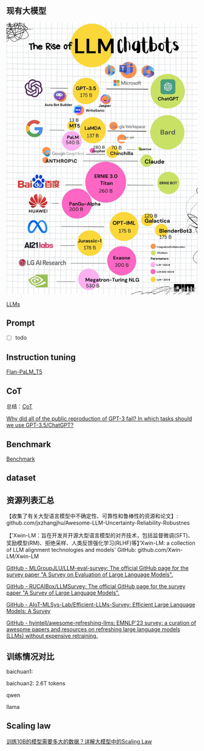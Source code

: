 

## 现有大模型

![](img/Pasted%20image%2020230227103950.png)



[LLMs](LLMs/README.md)

## Prompt
- [ ] todo


## Instruction tuning

[Flan-PaLM_T5](Flan-PaLM_T5/Flan-PaLM_T5.md)


## CoT

总结：[CoT](CoT/CoT.md)


[Why did all of the public reproduction of GPT-3 fail? In which tasks should we use GPT-3.5/ChatGPT?](https://jingfengyang.github.io/gpt)

## Benchmark

[Benchmark](Benchmark/README.md)

## dataset




## 资源列表汇总

【收集了有关大型语言模型中不确定性、可靠性和鲁棒性的资源和论文】: github.com/jxzhangjhu/Awesome-LLM-Uncertainty-Reliability-Robustnes


【'Xwin-LM：旨在开发并开源大型语言模型的对齐技术，包括监督微调(SFT)、奖励模型(RM)、拒绝采样、人类反馈强化学习(RLHF)等】’Xwin-LM: a collection of LLM alignment technologies and models' GitHub: github.com/Xwin-LM/Xwin-LM

[GitHub - MLGroupJLU/LLM-eval-survey: The official GitHub page for the survey paper "A Survey on Evaluation of Large Language Models".](https://github.com/MLGroupJLU/LLM-eval-survey)

[GitHub - RUCAIBox/LLMSurvey: The official GitHub page for the survey paper "A Survey of Large Language Models".](https://github.com/RUCAIBox/LLMSurvey)

[GitHub - AIoT-MLSys-Lab/Efficient-LLMs-Survey: Efficient Large Language Models: A Survey](https://github.com/AIoT-MLSys-Lab/Efficient-LLMs-Survey)

[GitHub - hyintell/awesome-refreshing-llms: EMNLP'23 survey: a curation of awesome papers and resources on refreshing large language models (LLMs) without expensive retraining.](https://github.com/hyintell/awesome-refreshing-llms)




## 训练情况对比

baichuan1:

baichuan2: 2.6T tokens

qwen

llama

## Scaling law

[训练10B的模型需要多大的数据？详解大模型中的Scaling Law](https://mp.weixin.qq.com/s/lSLJhyT5LKuKtZMD3EaR_A)

